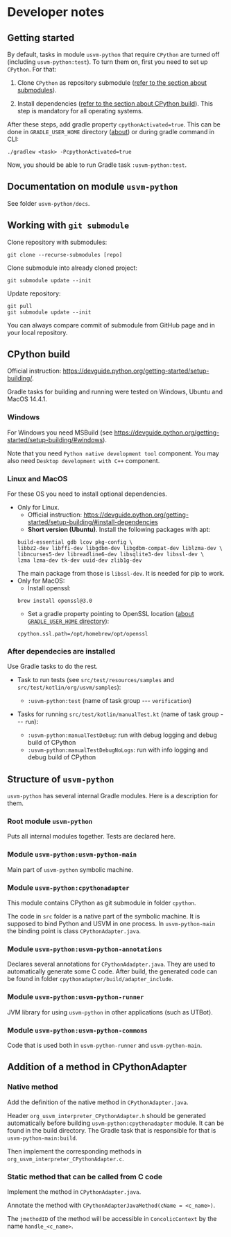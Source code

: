 # Developer notes

## Getting started

By default, tasks in module `usvm-python` that require `CPython` are turned off (including `usvm-python:test`).
To turn them on, first you need to set up `CPython`. For that:

1. Clone `CPython` as repository submodule ([refer to the section about submodules](#working-with-git-submodule)).

2. Install dependencies ([refer to the section about CPython build](#cpython-build)). This step is mandatory for all operating systems.

After these steps, add gradle property `cpythonActivated=true`. This can be done in `GRADLE_USER_HOME` directory 
([about](https://docs.gradle.org/current/userguide/directory_layout.html#dir:gradle_user_home))
or during gradle command in CLI:

```
./gradlew <task> -PcpythonActivated=true
```

Now, you should be able to run Gradle task `:usvm-python:test`.

## Documentation on module `usvm-python`

See folder `usvm-python/docs`.

## Working with `git submodule`

Clone repository with submodules:
```
git clone --recurse-submodules [repo]
```

Clone submodule into already cloned project:
```
git submodule update --init
```

Update repository:
```
git pull
git submodule update --init
```

You can always compare commit of submodule from GitHub page and in your local repository.

## CPython build

Official instruction: https://devguide.python.org/getting-started/setup-building/.

Gradle tasks for building and running were tested on Windows, Ubuntu and MacOS 14.4.1.

### Windows

For Windows you need MSBuild (see https://devguide.python.org/getting-started/setup-building/#windows).

Note that you need `Python native development tool` component. You may also need `Desktop development with C++` component.

### Linux and MacOS

For these OS you need to install optional dependencies.
  
  - Only for Linux.
    - Official instruction: https://devguide.python.org/getting-started/setup-building/#install-dependencies
    - __Short version (Ubuntu)__. Install the following packages with apt:
     ```
     build-essential gdb lcov pkg-config \
     libbz2-dev libffi-dev libgdbm-dev libgdbm-compat-dev liblzma-dev \
     libncurses5-dev libreadline6-dev libsqlite3-dev libssl-dev \
     lzma lzma-dev tk-dev uuid-dev zlib1g-dev
     ```
    The main package from those is `libssl-dev`. It is needed for pip to work.
  - Only for MacOS:
    - Install openssl:
    ```
    brew install openssl@3.0
    
    ```
    - Set a gradle property pointing to OpenSSL location ([about `GRADLE_USER_HOME` directory](https://docs.gradle.org/current/userguide/directory_layout.html#dir:gradle_user_home)):
    ```
    cpython.ssl.path=/opt/homebrew/opt/openssl    
    ```

### After dependecies are installed

Use Gradle tasks to do the rest.
    
- Task to run tests (see `src/test/resources/samples` and `src/test/kotlin/org/usvm/samples`):

  - `:usvm-python:test` (name of task group --- `verification`)

- Tasks for running `src/test/kotlin/manualTest.kt` (name of task group --- `run`): 
    
  - `:usvm-python:manualTestDebug`: run with debug logging and debug build of CPython
  - `:usvm-python:manualTestDebugNoLogs`: run with info logging and debug build of CPython

## Structure of `usvm-python`

`usvm-python` has several internal Gradle modules. Here is a description for them.

### Root module `usvm-python`
  
  Puts all internal modules together. Tests are declared here.

### Module `usvm-python:usvm-python-main`

  Main part of `usvm-python` symbolic machine.

### Module `usvm-python:cpythonadapter`

  This module contains CPython as git submodule in folder `cpython`.

  The code in `src` folder is a native part of the symbolic machine.
  It is supposed to bind Python and USVM in one process.
  In `usvm-python-main` the binding point is class `CPythonAdapter.java`.

### Module `usvm-python:usvm-python-annotations`

  Declares several annotations for `CPythonAdadpter.java`.
  They are used to automatically generate some C code.
  After build, the generated code can be found in folder
  `cpythonadapter/build/adapter_include`.

### Module `usvm-python:usvm-python-runner`

  JVM library for using `usvm-python` in other applications (such as UTBot).

### Module `usvm-python:usvm-python-commons`

  Code that is used both in `usvm-python-runner` and `usvm-python-main`.

## Addition of a method in CPythonAdapter

### Native method

Add the definition of the native method in `CPythonAdapter.java`.

Header `org_usvm_interpreter_CPythonAdapter.h` should be generated automatically before building `usvm-python:cpythonadapter` module. It can be found in the build directory. The Gradle task that is responsible for that is `usvm-python-main:build`.

Then implement the corresponding methods in `org_usvm_interpreter_CPythonAdapter.c`.

### Static method that can be called from C code

Implement the method in `CPythonAdapter.java`.

Annotate the method with `CPythonAdapterJavaMethod(cName = <c_name>)`.

The `jmethodID` of the method will be accessible in `ConcolicContext` by the name `handle_<c_name>`.
